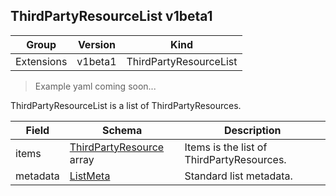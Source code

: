 ## ThirdPartyResourceList v1beta1

Group        | Version     | Kind
------------ | ---------- | -----------
Extensions | v1beta1 | ThirdPartyResourceList

> Example yaml coming soon...



ThirdPartyResourceList is a list of ThirdPartyResources.



Field        | Schema     | Description
------------ | ---------- | -----------
items | [ThirdPartyResource](#thirdpartyresource-v1beta1) array | Items is the list of ThirdPartyResources.
metadata | [ListMeta](#listmeta-unversioned) | Standard list metadata.

